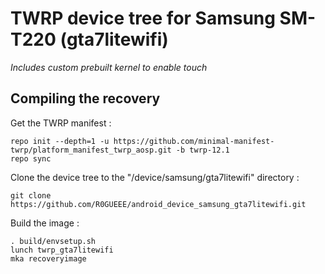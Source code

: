 # TWRP device tree for Samsung SM-T220 (gta7litewifi)
*Includes custom prebuilt kernel to enable touch*

## Compiling the recovery 

Get the TWRP manifest :

    repo init --depth=1 -u https://github.com/minimal-manifest-twrp/platform_manifest_twrp_aosp.git -b twrp-12.1
    repo sync

    
Clone the device tree to the "/device/samsung/gta7litewifi" directory :

    git clone https://github.com/R0GUEEE/android_device_samsung_gta7litewifi.git 


Build the image :

    . build/envsetup.sh
    lunch twrp_gta7litewifi
    mka recoveryimage


   
